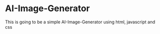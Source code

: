 # AI-Image-Generator
This is going to be a simple AI-Image-Generator using html, javascript and css
